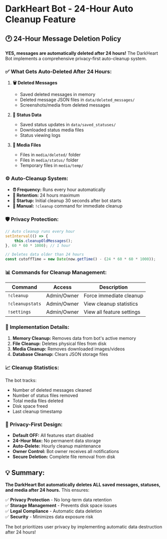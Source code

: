 # DarkHeart Bot - 24-Hour Auto Cleanup Feature

## 🕐 **24-Hour Message Deletion Policy**

**YES, messages are automatically deleted after 24 hours!** The DarkHeart Bot implements a comprehensive privacy-first auto-cleanup system.

### ✅ **What Gets Auto-Deleted After 24 Hours:**

1. **🗑️ Deleted Messages**
   - Saved deleted messages in memory
   - Deleted message JSON files in `data/deleted_messages/`
   - Screenshots/media from deleted messages

2. **📱 Status Data**
   - Saved status updates in `data/saved_statuses/`
   - Downloaded status media files
   - Status viewing logs

3. **📁 Media Files**
   - Files in `media/deleted/` folder
   - Files in `media/status/` folder  
   - Temporary files in `media/temp/`

### ⚙️ **Auto-Cleanup System:**

- **⏰ Frequency:** Runs every hour automatically
- **📅 Retention:** 24 hours maximum
- **🔄 Startup:** Initial cleanup 30 seconds after bot starts
- **🧹 Manual:** `!cleanup` command for immediate cleanup

### 🛡️ **Privacy Protection:**

```javascript
// Auto cleanup runs every hour
setInterval(() => {
    this.cleanupOldMessages();
}, 60 * 60 * 1000); // 1 hour

// Deletes data older than 24 hours
const cutoffTime = new Date(now.getTime() - (24 * 60 * 60 * 1000));
```

### 📊 **Commands for Cleanup Management:**

| Command | Access | Description |
|---------|---------|-------------|
| `!cleanup` | Admin/Owner | Force immediate cleanup |
| `!cleanupstats` | Admin/Owner | View cleanup statistics |
| `!settings` | Admin/Owner | View all feature settings |

### 🔧 **Implementation Details:**

1. **Memory Cleanup:** Removes data from bot's active memory
2. **File Cleanup:** Deletes physical files from disk
3. **Media Cleanup:** Removes downloaded images/videos
4. **Database Cleanup:** Clears JSON storage files

### 📈 **Cleanup Statistics:**

The bot tracks:
- Number of deleted messages cleaned
- Number of status files removed
- Total media files deleted
- Disk space freed
- Last cleanup timestamp

### 🖤 **Privacy-First Design:**

- **Default OFF:** All features start disabled
- **24-Hour Max:** No permanent data storage
- **Auto-Delete:** Hourly cleanup maintenance
- **Owner Control:** Bot owner receives all notifications
- **Secure Deletion:** Complete file removal from disk

## 💡 **Summary:**

**The DarkHeart Bot automatically deletes ALL saved messages, statuses, and media after 24 hours.** This ensures:

✅ **Privacy Protection** - No long-term data retention  
✅ **Storage Management** - Prevents disk space issues  
✅ **Legal Compliance** - Automatic data deletion  
✅ **Security** - Minimizes data exposure risk  

The bot prioritizes user privacy by implementing automatic data destruction after 24 hours!
